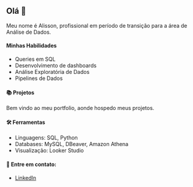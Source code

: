 ## Olá 👋

Meu nome é Alisson, profissional em período de transição para a área de Análise de Dados.

#### Minhas Habilidades
- Queries em SQL
- Desenvolvimento de dashboards
- Análise Exploratória de Dados
- Pipelines de Dados

#### 📚 Projetos
Bem vindo ao meu portfolio, aonde hospedo meus projetos.

#### 🛠️ Ferramentas
- Linguagens: SQL, Python
- Databases: MySQL, DBeaver, Amazon Athena
- Visualização: Looker Studio

#### 👋 Entre em contato:
- [LinkedIn](https://www.linkedin.com/in/alisson-bresiani-cardoso/)

